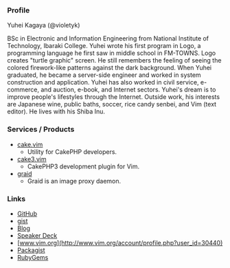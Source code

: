 ### Profile
Yuhei Kagaya (@violetyk)

BSc in Electronic and Information Engineering from National Institute of Technology, Ibaraki College. Yuhei wrote his first program in Logo, a programming language he first saw in middle school in FM-TOWNS. Logo creates "turtle graphic" screen. He still remembers the feeling of seeing the colored firework-like patterns against the dark background. When Yuhei graduated, he became a server-side engineer and worked in system construction and application. Yuhei has also worked in civil service, e-commerce, and auction, e-book, and Internet sectors. Yuhei's dream is to improve people's lifestyles through the Internet. Outside work, his interests are Japanese wine, public baths, soccer, rice candy senbei, and Vim (text editor). He lives with his Shiba Inu.

### Services / Products
- [cake.vim](https://github.com/violetyk/cake.vim)
  - Utility for CakePHP developers. 
- [cake3.vim](https://github.com/violetyk/cake3.vim)
  - CakePHP3 development plugin for Vim. 
- [graid](https://github.com/violetyk/graid)
  - Graid is an image proxy daemon.

### Links
- [GitHub](https://github.com/violetyk)
- [gist](https://gist.github.com/violetyk)
- [Blog](http://yuheikagaya.hatenablog.jp/)
- [Speaker Deck](https://speakerdeck.com/violetyk)
- [www.vim.org](http://www.vim.org/account/profile.php?user_id=30440)
- [Packagist](https://packagist.org/users/violetyk/)
- [RubyGems](https://rubygems.org/profiles/violetyk)
